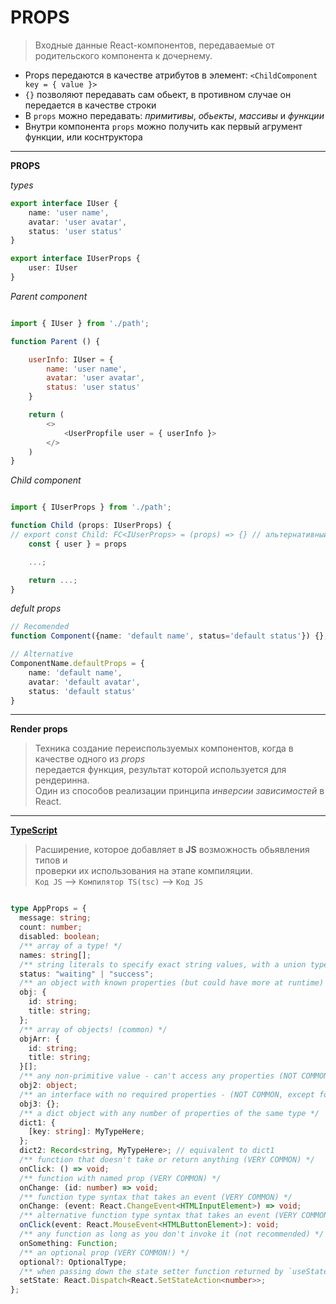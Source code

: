 # PROPS
> Входные данные React-компонентов, передаваемые от родительского компонента к дочернему.

- Props передаются в качестве атрибутов в элемент: `<ChildComponent key = { value }>`
- `{}` позволяют передавать сам обьект, в противном случае он передается в качестве строки
- В `props` можно передавать: *примитивы*, *обьекты*, *массивы* и *функции*
- Внутри компонента `props` можно получить как первый агрумент функции, или коснтруктора

---

**PROPS**

*types*
```typescript
export interface IUser {
    name: 'user name',
    avatar: 'user avatar',
    status: 'user status'
}

export interface IUserProps {
    user: IUser
}
```

*Parent component*
```js

import { IUser } from './path';

function Parent () {

    userInfo: IUser = {
        name: 'user name',
        avatar: 'user avatar',
        status: 'user status'
    }

    return (
        <>
            <UserPropfile user = { userInfo }>
        </>
    )
}
```

*Child component*
```ts

import { IUserProps } from './path';

function Child (props: IUserProps) {
// export const Child: FC<IUserProps> = (props) => {} // альтернативный синтаксиc
    const { user } = props

    ...;

    return ...;
}
```

*defult props*
```ts
// Recomended
function Component({name: 'default name', status='default status'}) {};

// Alternative
ComponentName.defaultProps = {
    name: 'default name',
    avatar: 'default avatar',
    status: 'default status'
}
```

---

**Render props**
> Техника создание переиспользуемых компонентов, когда в качестве одного из *props*\
передается функция, результат которой используется для рендеринна.\
Один из способов реализации принципа *инверсии зависимостей* в React.



---

[**TypeScript**](https://www.typescriptlang.org/docs/)
> Расширение, которое добавляет в **JS** возможность обьявления типов и\
проверки их использования на этапе компиляции.\
`Код JS` --> `Компилятор TS(tsc)` --> `Код JS`
```typescript

type AppProps = {
  message: string;
  count: number;
  disabled: boolean;
  /** array of a type! */
  names: string[];
  /** string literals to specify exact string values, with a union type to join them together */
  status: "waiting" | "success";
  /** an object with known properties (but could have more at runtime) */
  obj: {
    id: string;
    title: string;
  };
  /** array of objects! (common) */
  objArr: {
    id: string;
    title: string;
  }[];
  /** any non-primitive value - can't access any properties (NOT COMMON but useful as placeholder) */
  obj2: object;
  /** an interface with no required properties - (NOT COMMON, except for things like `React.Component<{}, State>`) */
  obj3: {};
  /** a dict object with any number of properties of the same type */
  dict1: {
    [key: string]: MyTypeHere;
  };
  dict2: Record<string, MyTypeHere>; // equivalent to dict1
  /** function that doesn't take or return anything (VERY COMMON) */
  onClick: () => void;
  /** function with named prop (VERY COMMON) */
  onChange: (id: number) => void;
  /** function type syntax that takes an event (VERY COMMON) */
  onChange: (event: React.ChangeEvent<HTMLInputElement>) => void;
  /** alternative function type syntax that takes an event (VERY COMMON) */
  onClick(event: React.MouseEvent<HTMLButtonElement>): void;
  /** any function as long as you don't invoke it (not recommended) */
  onSomething: Function;
  /** an optional prop (VERY COMMON!) */
  optional?: OptionalType;
  /** when passing down the state setter function returned by `useState` to a child component. `number` is an example, swap out with whatever the type of your state */
  setState: React.Dispatch<React.SetStateAction<number>>;
};

```
